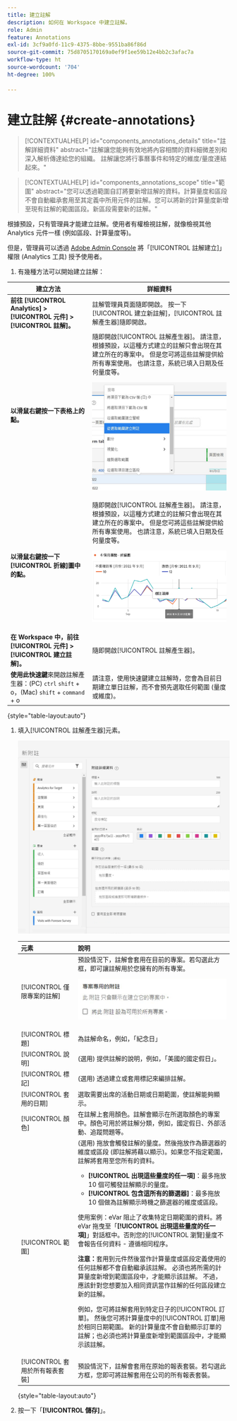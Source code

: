 ```yaml
---
title: 建立註解
description: 如何在 Workspace 中建立註解。
role: Admin
feature: Annotations
exl-id: 3cf9a0fd-11c9-4375-8bbe-9551ba86f86d
source-git-commit: 75d8705170169a0ef9f1ee59b12e4bb2c3afac7a
workflow-type: ht
source-wordcount: '704'
ht-degree: 100%

---
```


# 建立註解 {#create-annotations}

<!-- markdownlint-disable MD034 -->

>[!CONTEXTUALHELP]
>id="components_annotations_details"
>title="註解詳細資料"
>abstract="註解讓您能夠有效地將內容相關的資料細微差別和深入解析傳達給您的組織。 註解讓您將行事曆事件和特定的維度/量度連結起來。"

<!-- markdownlint-enable MD034 -->

<!-- markdownlint-disable MD034 -->

>[!CONTEXTUALHELP]
>id="components_annotations_scope"
>title="範圍"
>abstract="您可以透過範圍自訂將要新增註解的資料。計算量度和區段不會自動繼承套用至其定義中所用元件的註解。您可以將新的計算量度新增至現有註解的範圍區段。新區段需要新的註解。"

<!-- markdownlint-enable MD034 -->

根據預設，只有管理員才能建立註解。使用者有權檢視註解，就像檢視其他 Analytics 元件一樣 (例如區段、計算量度等)。

但是，管理員可以透過 [Adobe Admin Console](https://experienceleague.adobe.com/docs/analytics/admin/admin-console/permissions/analytics-tools.html?lang=zh-Hant) 將「[!UICONTROL 註解建立]」權限 (Analytics 工具) 授予使用者。

1. 有幾種方法可以開始建立註解：

| 建立方法 | 詳細資料 |
| --- | --- |
| **前往 [!UICONTROL Analytics] > [!UICONTROL 元件] > [!UICONTROL 註解]。** | 註解管理員頁面隨即開啟。 按一下[!UICONTROL 建立新註解]，[!UICONTROL 註解產生器]隨即開啟。 |
| **以滑鼠右鍵按一下表格上的點。** | 隨即開啟[!UICONTROL 註解產生器]。 請注意，根據預設，以這種方式建立的註解只會出現在其建立所在的專案中。 但是您可將這些註解提供給所有專案使用。 也請注意，系統已填入日期及任何量度等。<p>![](assets/annotate-table.png) |
| **以滑鼠右鍵按一下[!UICONTROL 折線]圖中的點。** | 隨即開啟[!UICONTROL 註解產生器]。 請注意，根據預設，以這種方式建立的註解只會出現在其建立所在的專案中。 但是您可將這些註解提供給所有專案使用。 也請注意，系統已填入日期及任何量度等。<p>![](assets/annotate-line.png) |
| **在 Workspace 中，前往[!UICONTROL 元件] > [!UICONTROL 建立註解]。** | 隨即開啟[!UICONTROL 註解產生器]。 |
| **使用此快速鍵**&#x200B;來開啟註解產生器：(PC) `ctrl` `shift` + o，(Mac) `shift` + `command` + o | 請注意，使用快速鍵建立註解時，您會為目前日期建立單日註解，而不會預先選取任何範圍 (量度或維度)。 |

{style="table-layout:auto"}

1. 填入[!UICONTROL 註解產生器]元素。

   ![](assets/ann-builder.png)

   | 元素 | 說明 |
   | --- | --- |
   | [!UICONTROL 僅限專案的註解] | 預設情況下，註解會套用在目前的專案。若勾選此方框，即可讓註解用於您擁有的所有專案。<p> ![](assets/project-only.png) |
   | [!UICONTROL 標題] | 為註解命名，例如，「紀念日」 |
   | [!UICONTROL 說明] | (選用) 提供註解的說明，例如，「美國的國定假日」。 |
   | [!UICONTROL 標記] | (選用) 透過建立或套用標記來編排註解。 |
   | [!UICONTROL 套用的日期] | 選取需要出席的活動日期或日期範圍，使註解能夠顯示。 |
   | [!UICONTROL 顏色] | 在註解上套用顏色。註解會顯示在所選取顏色的專案中。顏色可用於將註解分類，例如，國定假日、外部活動、追蹤問題等。 |
   | [!UICONTROL 範圍] | (選用) 拖放會觸發註解的量度。然後拖放作為篩選器的維度或區段 (即註解將藉以顯示)。如果您不指定範圍，註解將套用至您所有的資料。<ul><li>**[!UICONTROL 出現這些量度的任一項]**：最多拖放 10 個可觸發註解顯示的量度。</li><li>**[!UICONTROL 包含這所有的篩選器]**：最多拖放 10 個做為註解顯示時機之篩選器的維度或區段。</li></ul><p>使用案例：eVar 阻止了收集特定日期範圍的資料。將 eVar 拖曳至「**[!UICONTROL 出現這些量度的任一項]**」對話框中。否則您的[!UICONTROL 瀏覽]量度不會報告任何資料 - 遵循相同程序。<p>**注意：**&#x200B;套用到元件然後當作計算量度或區段定義使用的任何註解都不會自動繼承該註解。 必須也將所需的計算量度新增到範圍區段中，才能顯示該註解。 不過，應該針對您想要加入相同資訊當作註解的任何區段建立新的註解。<p>例如，您可將註解套用到特定日子的[!UICONTROL 訂單]。 然後您可將計算量度中的[!UICONTROL 訂單]用於相同日期範圍。 新的計算量度不會自動顯示訂單的註解；也必須也將計算量度新增到範圍區段中，才能顯示該註解。 |
   | [!UICONTROL 套用於所有報表套裝] | 預設情況下，註解會套用在原始的報表套裝。若勾選此方框，您即可將註解套用在公司的所有報表套裝。 |

   {style="table-layout:auto"}

1. 按一下「**[!UICONTROL 儲存]**」。
